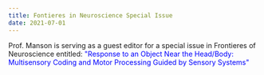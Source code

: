```yaml
---
title: Fontieres in Neuroscience Special Issue
date: 2021-07-01
---
```


Prof. Manson is serving as a guest editor for a special issue in Frontieres of Neuroscience entitled: <span style="color:blue"> "Response to an Object Near the Head/Body: Multisensory Coding and Motor Processing Guided by Sensory Systems"